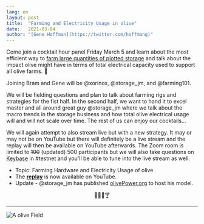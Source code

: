 ```yaml
---
lang: en
layout: post
title:  "Farming and Electricity Usage in olive"
date:   2021-03-04
author: "[Gene Hoffman](https://twitter.com/hoffmang)"
---
```


Come join a cocktail hour panel Friday March 5 and learn about the most efficient way to [farm large quantities of plotted storage](https://github.com/olive-Network/olive-blockchain/wiki/Reference-Farming-Hardware) and talk about the impact olive might have in terms of total electrical capacity used to support all olive farms. 🌱

Joining Bram and Gene will be @xorinox, @storage_jm, and @farming101.

We will be fielding questions and plan to talk about farming rigs and strategies for the fist half. In the second half, we want to hand it to excel master and all around great guy @storage_jm where we talk about the macro trends in the storage business and how total olive electrical usage will and will not scale over time. The rest of us can enjoy our cocktails...

We will again attempt to also stream live but with a new strategy. It may or may not be on YouTube but there will definitely be a live stream and the replay will then be available on YouTube afterwards. The Zoom room is limited to ~~100~~ (updated) 500 participants but we will also take questions on [Keybase](https://keybase.io/team/olive_network.public) in #testnet and you'll be able to tune into the live stream as well.


- Topic: Farming Hardware and Electricity Usage of olive
- The **[replay](https://youtu.be/oGTBMKVXRuA)** is now available on YouTube.
- Update - @storage_jm has published [olivePower.org](https://olivepower.org/) to host his model.

<p style="text-align: center;">🥃🍺🍷🍸</p>

***

![A olive Field](https://sep.yimg.com/ca/I/yhst-76130726706872_2271_394094)
